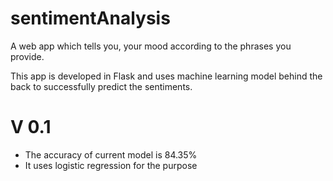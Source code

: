 # sentimentAnalysis
A web app which tells you, your mood according to the phrases you provide.

This app is developed in Flask and uses machine learning model behind the back to successfully predict the sentiments.

# V 0.1
* The accuracy of current model is 84.35%
* It uses logistic regression for the purpose
